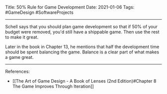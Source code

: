Title: 50% Rule for Game Development
Date: 2021-01-06
Tags: #GameDesign #SoftwareProjects

---

Schell says that you should plan game development so that if 50% of your budget were removed, you'd still have a shippable game. Then use the rest to make it great.

Later in the book in Chapter 13, he mentions that half the development time should be spent balancing the game. Balance is a clear part of what makes a game great.

---

References:
* [[The Art of Game Design - A Book of Lenses (2nd Edition)#Chapter 8 The Game Improves Through Iteration]]